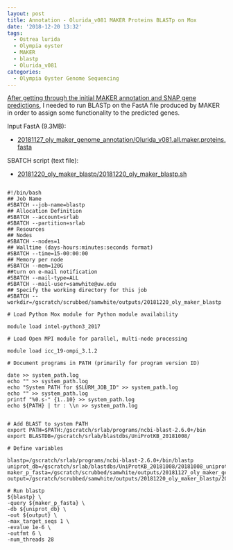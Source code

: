 ```yaml
---
layout: post
title: Annotation - Olurida_v081 MAKER Proteins BLASTp on Mox
date: '2018-12-20 13:32'
tags:
  - Ostrea lurida
  - Olympia oyster
  - MAKER
  - blastp
  - Olurida_v081
categories:
  - Olympia Oyster Genome Sequencing
---
```

[After getting through the initial MAKER annotation and SNAP gene predictions](https://robertslab.github.io/sams-notebook/2018/11/27/Annotation-Olurida_v081-MAKER-on-Mox.html), I needed to run BLASTp on the FastA file produced by MAKER in order to assign some functionality to the predicted genes.

Input FastA (9.3MB):

- [20181127_oly_maker_genome_annotation/Olurida_v081.all.maker.proteins.fasta](http://gannet.fish.washington.edu/Atumefaciens/20181127_oly_maker_genome_annotation/Olurida_v081.all.maker.proteins.fasta)

SBATCH script (text file):

- [20181220_oly_maker_blastp/20181220_oly_maker_blastp.sh](http://gannet.fish.washington.edu/Atumefaciens/20181220_oly_maker_blastp/20181220_oly_maker_blastp.sh)

<pre><code>
#!/bin/bash
## Job Name
#SBATCH --job-name=blastp
## Allocation Definition
#SBATCH --account=srlab
#SBATCH --partition=srlab
## Resources
## Nodes
#SBATCH --nodes=1
## Walltime (days-hours:minutes:seconds format)
#SBATCH --time=15-00:00:00
## Memory per node
#SBATCH --mem=120G
##turn on e-mail notification
#SBATCH --mail-type=ALL
#SBATCH --mail-user=samwhite@uw.edu
## Specify the working directory for this job
#SBATCH --workdir=/gscratch/scrubbed/samwhite/outputs/20181220_oly_maker_blastp

# Load Python Mox module for Python module availability

module load intel-python3_2017

# Load Open MPI module for parallel, multi-node processing

module load icc_19-ompi_3.1.2

# Document programs in PATH (primarily for program version ID)

date >> system_path.log
echo "" >> system_path.log
echo "System PATH for $SLURM_JOB_ID" >> system_path.log
echo "" >> system_path.log
printf "%0.s-" {1..10} >> system_path.log
echo ${PATH} | tr : \\n >> system_path.log


# Add BLAST to system PATH
export PATH=$PATH:/gscratch/srlab/programs/ncbi-blast-2.6.0+/bin
export BLASTDB=/gscratch/srlab/blastdbs/UniProtKB_20181008/

# Define variables

blastp=/gscratch/srlab/programs/ncbi-blast-2.6.0+/bin/blastp
uniprot_db=/gscratch/srlab/blastdbs/UniProtKB_20181008/20181008_uniprot_sprot.fasta
maker_p_fasta=/gscratch/scrubbed/samwhite/outputs/20181127_oly_maker_genome_annotation/Olurida_v081.all.maker.proteins.fasta
output=/gscratch/scrubbed/samwhite/outputs/20181220_oly_maker_blastp/20181220_outfmt6.blastp

# Run blastp
${blastp} \
-query ${maker_p_fasta} \
-db ${uniprot_db} \
-out ${output} \
-max_target_seqs 1 \
-evalue 1e-6 \
-outfmt 6 \
-num_threads 28
</code></pre>

